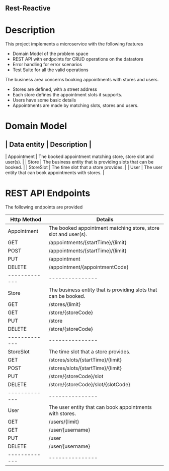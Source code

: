 Rest-Reactive
---

# Description

This project implements a microservice with the following features

* Domain Model of the problem space
* REST API with endpoints for CRUD operations on the datastore
* Error handling for error scenarios
* Test Suite for all the valid operations

The business area concerns booking appointments with stores and users. 

* Stores are defined, with a street address
* Each store defines the appointment slots it supports.
* Users have some basic details
* Appointments are made by matching slots, stores and users.

# Domain Model

| Data entity | Description |
----------------------------
| Appointment | The booked appointment matching store, store slot and user(s). |
| Store       | The business entity that is providing slots that can be booked. |
| StoreSlot   | The time slot that a store provides. |
| User        | The user entity that can book appointments with stores. |

# REST API Endpoints

The following endpoints are provided


| Http Method | Details |
|-------------|---------------|
| Appointment | The booked appointment matching store, store slot and user(s). |
| GET         | /appointments/{startTime}/{limit} |
| POST        | /appointments/{startTime}/{limit} |
| PUT         | /appointment |
| DELETE      | /appointment/{appointmentCode} |
|-------------|---------------|
| Store       | The business entity that is providing slots that can be booked. |
| GET         | /stores/{limit} |
| GET         | /store/{storeCode} |
| PUT         | /store |
| DELETE      | /store/{storeCode} |
|-------------|---------------|
| StoreSlot   | The time slot that a store provides. |
| GET         | /stores/slots/{startTime}/{limit} |
| POST        | /stores/slots/{startTime}/{limit} |
| PUT         | /store/{storeCode}/slot |
| DELETE      | /store/{storeCode}/slot/{slotCode} |
|-------------|---------------|
| User        | The user entity that can book appointments with stores. |
| GET         | /users/{limit} |
| GET         | /user/{username} |
| PUT         | /user |
| DELETE      | /user/{username} |
|-------------|---------------|

